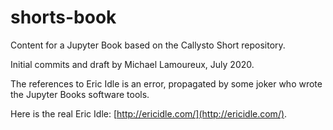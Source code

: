 # shorts-book

Content for a Jupyter Book based on the Callysto Short repository.

Initial commits and draft by Michael Lamoureux, July 2020.

The references to Eric Idle is an error, propagated by some joker who wrote the Jupyter Books software tools. 

Here is the real Eric Idle: [http://ericidle.com/](http://ericidle.com/).
